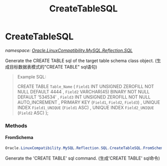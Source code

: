 ﻿---
title: CreateTableSQL
---

# CreateTableSQL
_namespace: [Oracle.LinuxCompatibility.MySQL.Reflection.SQL](N-Oracle.LinuxCompatibility.MySQL.Reflection.SQL.html)_

Generate the CREATE TABLE sql of the target table schema class object.
 (生成目标数据表模式的"CREATE TABLE" sql语句)

> 
>  Example SQL:
>  
>  CREATE  TABLE `Table_Name` (
>    `Field1` INT UNSIGNED ZEROFILL NOT NULL DEFAULT 4444 ,
>    `Field2` VARCHAR(45) BINARY NOT NULL DEFAULT '534534' ,
>    `Field3` INT UNSIGNED ZEROFILL NOT NULL AUTO_INCREMENT ,
>   PRIMARY KEY (`Field1`, `Field2`, `Field3`) ,
>   UNIQUE INDEX `Field1_UNIQUE` (`Field1` ASC) ,
>   UNIQUE INDEX `Field2_UNIQUE` (`Field2` ASC) );
>  


### Methods

#### FromSchema
```csharp
Oracle.LinuxCompatibility.MySQL.Reflection.SQL.CreateTableSQL.FromSchema(Oracle.LinuxCompatibility.MySQL.Reflection.Schema.Table)
```
Generate the 'CREATE TABLE' sql command.
 (生成'CREATE TABLE' sql命令)


